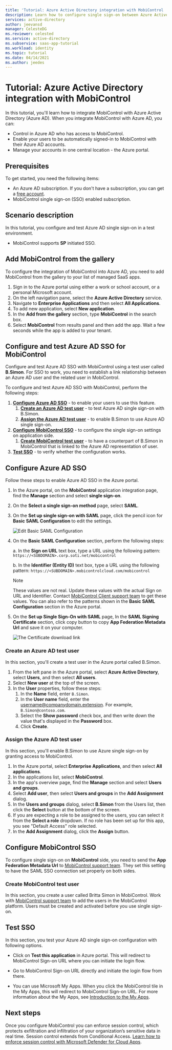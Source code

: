 ```yaml
---
title: 'Tutorial: Azure Active Directory integration with MobiControl | Microsoft Docs'
description: Learn how to configure single sign-on between Azure Active Directory and MobiControl.
services: active-directory
author: jeevansd
manager: CelesteDG
ms.reviewer: celested
ms.service: active-directory
ms.subservice: saas-app-tutorial
ms.workload: identity
ms.topic: tutorial
ms.date: 04/14/2021
ms.author: jeedes
---
```

# Tutorial: Azure Active Directory integration with MobiControl

In this tutorial, you'll learn how to integrate MobiControl with Azure Active Directory (Azure AD). When you integrate MobiControl with Azure AD, you can:

* Control in Azure AD who has access to MobiControl.
* Enable your users to be automatically signed-in to MobiControl with their Azure AD accounts.
* Manage your accounts in one central location - the Azure portal.

## Prerequisites

To get started, you need the following items:

* An Azure AD subscription. If you don't have a subscription, you can get a [free account](https://azure.microsoft.com/free/).
* MobiControl single sign-on (SSO) enabled subscription.

## Scenario description

In this tutorial, you configure and test Azure AD single sign-on in a test environment.

* MobiControl supports **SP** initiated SSO.

## Add MobiControl from the gallery

To configure the integration of MobiControl into Azure AD, you need to add MobiControl from the gallery to your list of managed SaaS apps.

1. Sign in to the Azure portal using either a work or school account, or a personal Microsoft account.
1. On the left navigation pane, select the **Azure Active Directory** service.
1. Navigate to **Enterprise Applications** and then select **All Applications**.
1. To add new application, select **New application**.
1. In the **Add from the gallery** section, type **MobiControl** in the search box.
1. Select **MobiControl** from results panel and then add the app. Wait a few seconds while the app is added to your tenant.

## Configure and test Azure AD SSO for MobiControl

Configure and test Azure AD SSO with MobiControl using a test user called **B.Simon**. For SSO to work, you need to establish a link relationship between an Azure AD user and the related user in MobiControl.

To configure and test Azure AD SSO with MobiControl, perform the following steps:

1. **[Configure Azure AD SSO](#configure-azure-ad-sso)** - to enable your users to use this feature.
    1. **[Create an Azure AD test user](#create-an-azure-ad-test-user)** - to test Azure AD single sign-on with B.Simon.
    1. **[Assign the Azure AD test user](#assign-the-azure-ad-test-user)** - to enable B.Simon to use Azure AD single sign-on.
1. **[Configure MobiControl SSO](#configure-mobicontrol-sso)** - to configure the single sign-on settings on application side.
    1. **[Create MobiControl test user](#create-mobicontrol-test-user)** - to have a counterpart of B.Simon in MobiControl that is linked to the Azure AD representation of user.
1. **[Test SSO](#test-sso)** - to verify whether the configuration works.

## Configure Azure AD SSO

Follow these steps to enable Azure AD SSO in the Azure portal.

1. In the Azure portal, on the **MobiControl** application integration page, find the **Manage** section and select **single sign-on**.
1. On the **Select a single sign-on method** page, select **SAML**.
1. On the **Set up single sign-on with SAML** page, click the pencil icon for **Basic SAML Configuration** to edit the settings.

   ![Edit Basic SAML Configuration](common/edit-urls.png)

4. On the **Basic SAML Configuration** section, perform the following steps:

	a. In the **Sign on URL** text box, type a URL using the following pattern:
    `https://<SUBDOMAIN>.corp.soti.net/mobicontrol`

    b. In the **Identifier (Entity ID)** text box, type a URL using the following pattern:
    `https://<SUBDOMAIN>.mobicontrolcloud.com/mobicontrol`

	> [!NOTE]
	> These values are not real. Update these values with the actual Sign on URL and Identifier. Contact [MobiControl Client support team](https://www.soti.net/about/contact-us/) to get these values. You can also refer to the patterns shown in the **Basic SAML Configuration** section in the Azure portal.

5. On the **Set up Single Sign-On with SAML** page, In the **SAML Signing Certificate** section, click copy button to copy **App Federation Metadata Url** and save it on your computer.

	![The Certificate download link](common/copy-metadataurl.png)

### Create an Azure AD test user 

In this section, you'll create a test user in the Azure portal called B.Simon.

1. From the left pane in the Azure portal, select **Azure Active Directory**, select **Users**, and then select **All users**.
1. Select **New user** at the top of the screen.
1. In the **User** properties, follow these steps:
   1. In the **Name** field, enter `B.Simon`.  
   1. In the **User name** field, enter the username@companydomain.extension. For example, `B.Simon@contoso.com`.
   1. Select the **Show password** check box, and then write down the value that's displayed in the **Password** box.
   1. Click **Create**.

### Assign the Azure AD test user

In this section, you'll enable B.Simon to use Azure single sign-on by granting access to MobiControl.

1. In the Azure portal, select **Enterprise Applications**, and then select **All applications**.
1. In the applications list, select **MobiControl**.
1. In the app's overview page, find the **Manage** section and select **Users and groups**.
1. Select **Add user**, then select **Users and groups** in the **Add Assignment** dialog.
1. In the **Users and groups** dialog, select **B.Simon** from the Users list, then click the **Select** button at the bottom of the screen.
1. If you are expecting a role to be assigned to the users, you can select it from the **Select a role** dropdown. If no role has been set up for this app, you see "Default Access" role selected.
1. In the **Add Assignment** dialog, click the **Assign** button.

## Configure MobiControl SSO

To configure single sign-on on **MobiControl** side, you need to send the **App Federation Metadata Url** to [MobiControl support team](https://www.soti.net/about/contact-us/). They set this setting to have the SAML SSO connection set properly on both sides.

### Create MobiControl test user

In this section, you create a user called Britta Simon in MobiControl. Work with [MobiControl support team](https://www.soti.net/about/contact-us/) to add the users in the MobiControl platform. Users must be created and activated before you use single sign-on.

## Test SSO

In this section, you test your Azure AD single sign-on configuration with following options. 

* Click on **Test this application** in Azure portal. This will redirect to MobiControl Sign-on URL where you can initiate the login flow. 

* Go to MobiControl Sign-on URL directly and initiate the login flow from there.

* You can use Microsoft My Apps. When you click the MobiControl tile in the My Apps, this will redirect to MobiControl Sign-on URL. For more information about the My Apps, see [Introduction to the My Apps](https://support.microsoft.com/account-billing/sign-in-and-start-apps-from-the-my-apps-portal-2f3b1bae-0e5a-4a86-a33e-876fbd2a4510).

## Next steps

Once you configure MobiControl you can enforce session control, which protects exfiltration and infiltration of your organization’s sensitive data in real time. Session control extends from Conditional Access. [Learn how to enforce session control with Microsoft Defender for Cloud Apps](/cloud-app-security/proxy-deployment-any-app).
